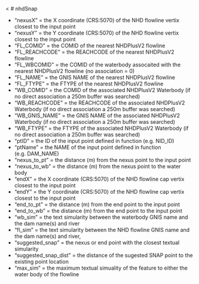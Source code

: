 
\< \# nhdSnap

<!-- badges: start -->

<!-- badges: end -->

  - “nexusX” = the X coordinate (CRS:5070) of the NHD flowline vertix
    closest to the input point  
  - “nexusY” = the Y coordinate (CRS:5070) of the NHD flowline vertix
    closest to the input point  
  - “FL\_COMID” = the COMID of the nearest NHDPlusV2 flowline  
  - “FL\_REACHCODE” = the REACHCODE of the nearest NHDPlusV2 flowline  
  - “FL\_WBCOMID” = the COMID of the waterbody assocaited with the
    nearest NHDPlusV2 flowline (no association = 0)  
  - “FL\_NAME” = the GNIS NAME of the nearest NHDPlusV2 flowline  
  - “FL\_FTYPE” = the FTYPE of the nearest NHDPlusV2 flowline  
  - “WB\_COMID” = the COMID of the associated NHDPlusV2 Waterbody (if no
    direct association a 250m buffer was searched)  
  - “WB\_REACHCODE” = the REACHCODE of the associated NHDPlusV2
    Waterbody (if no direct association a 250m buffer was searched)  
  - “WB\_GNIS\_NAME” = the GNIS NAME of the associated NHDPlusV2
    Waterbody (if no direct association a 250m buffer was searched)  
  - “WB\_FTYPE” = the FTYPE of the associated NHDPlusV2 Waterbody (if no
    direct association a 250m buffer was searched)  
  - “ptID” = the ID of the input point defined in function
    (e.g. NID\_ID)
  - “ptName” = the NAME of the input point defined in function
    (e.g. DAM\_NAME)
  - “nexus\_to\_pt” = the distance (m) from the nexus point to the input
    point  
  - “nexus\_to\_wb” = the distance (m) from the nexus point to the water
    body
  - “endX” = the X coordinate (CRS:5070) of the NHD flowline cap vertix
    closest to the input point  
  - “endY” = the Y coordinate (CRS:5070) of the NHD flowline cap vertix
    closest to the input point  
  - “end\_to\_pt” = the distance (m) from the end point to the input
    point  
  - “end\_to\_wb” = the distance (m) from the end point to the input
    point  
  - “wb\_sim” = the text simularity between the waterbody GNIS name and
    the dam name(s) and river  
  - “fl\_sim” = the text simularity between the NHD flowline GNIS name
    and the dam name(s) and river,  
  - “suggested\_snap” = the nexus or end point with the closest textual
    simularity
  - “suggested\_snap\_dist” = the distance of the sugested SNAP point to
    the existing point location  
  - “max\_sim” = the maximum textual simuality of the feature to either
    the water body of the flowline
